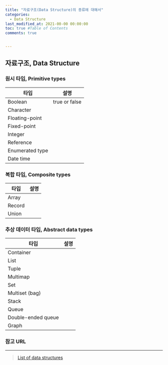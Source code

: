 ```yaml
---
title: "자료구조(Data Structure)의 종류에 대해서"
categories: 
  - Data Structure
last_modified_at: 2021-00-00 00:00:00
toc: true #Table of Contents
comments: true


---
```


## 자료구조, Data Structure

### 원시 타입, Primitive types

| 타입 | 설명        |
| -------- | ----------- |
| Boolean | true or false |
| Character |  |
| Floating-point |  |
| Fixed-point |  |
| Integer |  |
| Reference |  |
| Enumerated type |  |
| Date time |  |



### 복합 타입, Composite types

| 타입 | 설명        |
| -------- | ----------- |
| Array |  |
| Record |  |
| Union  |  |



### 추상 데이터 타입, Abstract data types

| 타입               | 설명 |
| ------------------ | ---- |
| Container          |      |
| List               |      |
| Tuple              |      |
| Multimap           |      |
| Set                |      |
| Multiset (bag)     |      |
| Stack              |      |
| Queue              |      |
| Double-ended queue |      |
| Graph              |      |




### 참고 URL

---

>   [List of data structures](https://en.wikipedia.org/wiki/List_of_data_structures)

